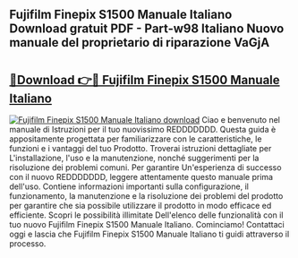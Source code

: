 ## Fujifilm Finepix S1500 Manuale Italiano Download gratuit PDF - Part-w98 Italiano Nuovo manuale del proprietario di riparazione VaGjA

# <h2><a href="http://dffl3b5.blite.top/?on=Fujifilm+Finepix+S1500+Manuale+Italiano">🔗Download 👉🔴 Fujifilm Finepix S1500 Manuale Italiano</a></h2>

[![Fujifilm Finepix S1500 Manuale Italiano download](https://i.imgur.com/lujVjoI.png)](http://dffl3b5.blite.top/?on=Fujifilm+Finepix+S1500+Manuale+Italiano)
Ciao e benvenuto nel manuale di Istruzioni per il tuo nuovissimo REDDDDDDD. Questa guida è appositamente progettata per familiarizzare con le caratteristiche, le funzioni e i vantaggi del tuo Prodotto. Troverai istruzioni dettagliate per L'installazione, l'uso e la manutenzione, nonché suggerimenti per la risoluzione dei problemi comuni. Per garantire Un'esperienza di successo con il nuovo REDDDDDDD, leggere attentamente questo manuale prima dell'uso. Contiene informazioni importanti sulla configurazione, il funzionamento, la manutenzione e la risoluzione dei problemi del prodotto per garantire che sia possibile utilizzare il prodotto in modo efficace ed efficiente. Scopri le possibilità illimitate Dell'elenco delle funzionalità con il tuo nuovo Fujifilm Finepix S1500 Manuale Italiano. Cominciamo! Contattaci oggi e lascia che Fujifilm Finepix S1500 Manuale Italiano ti guidi attraverso il processo.
